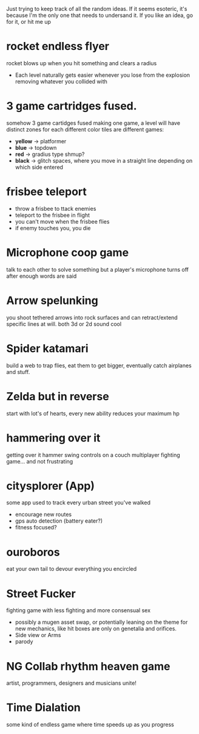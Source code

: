 Just trying to keep track of all the random ideas.
If it seems esoteric, it's because I'm the only one that needs to undersand it.
If you like an idea, go for it, or hit me up

# rocket endless flyer
rocket blows up when you hit something and clears a radius
* Each level naturally gets easier whenever you lose from the explosion removing whatever you collided with

# 3 game cartridges fused.
somehow 3 game cartidges fused making one game, a level will have distinct zones for each
different color tiles are different games:
* **yellow** -> platformer
* **blue**   -> topdown
* **red**    -> gradius type shmup?
* **black**  -> glitch spaces, where you move in a straight line depending on which side entered

# frisbee teleport
* throw a frisbee to ttack enemies
* teleport to the frisbee in flight
* you can't move when the frisbee flies
* if enemy touches you, you die

# Microphone coop game
talk to each other to solve something but a player's microphone turns off after enough words are said

# Arrow spelunking
you shoot tethered arrows into rock surfaces and can retract/extend specific lines at will. both 3d or 2d sound cool

# Spider katamari
build a web to trap flies, eat them to get bigger, eventually catch airplanes and stuff.

# Zelda but in reverse
start with lot's of hearts, every new ability reduces your maximum hp

# hammering over it
getting over it hammer swing controls on a couch multiplayer fighting game... and not frustrating

# citysplorer (App)
some app used to track every urban street you've walked
* encourage new routes
* gps auto detection (battery eater?)
* fitness focused?

# ouroboros
eat your own tail to devour everything you encircled

# Street Fucker
fighting game with less fighting and more consensual sex
* possibly a mugen asset swap, or potentially leaning on the theme for new mechanics, like hit boxes are only on genetalia and orifices.
* Side view or Arms 
* parody

# NG Collab rhythm heaven game
artist, programmers, designers and musicians unite!

# Time Dialation
some kind of endless game where time speeds up as you progress
